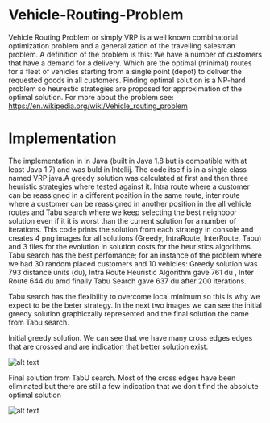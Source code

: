 # Vehicle-Routing-Problem

  Vehicle Routing Problem or simply VRP is a well known combinatorial optimization problem and a generalization of the travelling salesman problem. A definition of the problem is this: We have a number of customers that have a demand for a delivery. Which are the optimal (minimal) routes for a fleet of vehicles starting from a single point (depot) to deliver the requested goods in all customers. Finding optimal solution is a NP-hard problem so heurestic strategies are proposed for approximation of the optimal solution.
For more about the problem see: https://en.wikipedia.org/wiki/Vehicle_routing_problem

# Implementation 

  The implementation in in Java (built in Java 1.8 but is compatible with at least Java 1.7) and was buld in Intellij. The code itself is in a single class named VRP.java.A greedy solution was calculated at first and then three heuristic strategies where tested against it. Intra route where a customer can be reassigned in a different position in the same route, inter route where a customer can be reassigned in another position in the all vehicle routes and Tabu search where we keep selecting the best neighboor solution even if it it is worst than the current solution for a number of iterations.
  This code prints the solution from each strategy in console and creates 4 png images for all solutions (Greedy, IntraRoute, InterRoute, Tabu) and 3 files for the evolution in solution costs for the heuristics algorithms. Tabu search has the best perfomance; for an instance of the problem where we had 30 random placed customers and 10 vehicles: Greedy solution was 793 distance units (du), Intra Route Heuristic Algorithm gave 761 du , Inter Route 644 du amd finally Tabu Search gave 637 du after 200 iterations. 

Tabu search has the flexibility to overcome local minimum so this is why we expect to be the beter strategy. In the next two images we can see the initial greedy solution graphicxally represented and the final solution the came from Tabu search. 

Initial greedy solution. We can see that we have many cross edges edges that are crossed and are indication that better solution exist.

![alt text](https://github.com/nimich/VehicleRouting/blob/master/Greedy_Solution.png)

Final solution from TabU search. Most of the cross edges have been eliminated but there are still a few indication that we don't find the absolute optimal solution

![alt text](https://github.com/nimich/VehicleRouting/blob/master/TABU_Solution.png)
